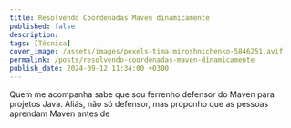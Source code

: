 ```yaml
---
title: Resolvendo Coordenadas Maven dinamicamente
published: false
description: 
tags: [Técnica]
cover_image: /assets/images/pexels-tima-miroshnichenko-5846251.avif
permalink: /posts/resolvendo-coordenadas-maven-dinamicamente
publish_date: 2024-09-12 11:34:00 +0300
---
```


Quem me acompanha sabe que sou ferrenho defensor do Maven para projetos Java. Aliás, não só defensor, mas proponho que as pessoas aprendam Maven antes de 